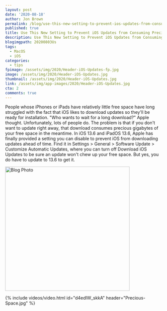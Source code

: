 ```yaml
---
layout: post
date: '2020-08-18'
author: Jon Brown
permalink: /blog/use-this-new-setting-to-prevent-ios-updates-from-consuming-precious-space/
published: true
title: Use This New Setting to Prevent iOS Updates from Consuming Precious Space
description: Use This New Setting to Prevent iOS Updates from Consuming Precious Space
blogimgpath: 20200803Us
tags:
  - MacOS
  - iOS
categories:
  - tips
fpimage: /assets/img/2020/Header-iOS-Updates-fp.jpg
image: /assets/img/2020/Header-iOS-Updates.jpg
thumbnail: /assets/img/2020/Header-iOS-Updates.jpg
link: /assets/img/app-images/2020/Header-iOS-Updates.jpg
cta: 2
comments: true
---
```

People whose iPhones or iPads have relatively little free space have
long struggled with the fact that iOS likes to download updates so
they'll be ready for installation. "Who wants to wait for a long
download?" Apple thought. Unfortunately, lots of people do. The problem
is that if you don't want to update right away, that download consumes
precious gigabytes of your free space in the meantime. In iOS 13.6 and
iPadOS 13.6, Apple has finally provided a setting you can disable to
prevent iOS from downloading updates ahead of time. Find it in Settings
\> General \> Software Update \> Customize Automatic Updates, where you
can turn off Download iOS Updates to be sure an update won't chew up
your free space. But yes, you do have to update to 13.6 to get it.

<img alt="Blog Photo" src="{{ site.site_cdn }}/assets/img/blog/2020/20200803Us/iOS-update-downloads.jpg" class="img-fluid rounded m-2" width="400" />

{% include videos/video.html id="d4edlW_skkA" header="Precious-Space.jpg" %}